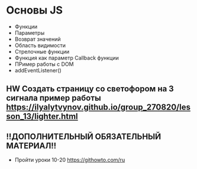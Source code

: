 # Основы JS 
- Функции
- Параметры
- Возврат значений
- Область видимости
- Стрелочные функции
- Функция как параметр Callback функции
- ПРимер работы с DOM
- addEventListener()

## HW Создать страницу со светофором на 3 сигнала пример работы https://ilyalytvynov.github.io/group_270820/lesson_13/lighter.html

## !!ДОПОЛНИТЕЛЬНЫЙ ОБЯЗАТЕЛЬНЫЙ МАТЕРИАЛ!!
- Пройти уроки 10-20 https://githowto.com/ru